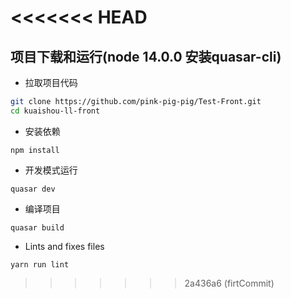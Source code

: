 
<<<<<<< HEAD
=======
项目下载和运行(node 14.0.0 安装quasar-cli)
----

- 拉取项目代码
```bash
git clone https://github.com/pink-pig-pig/Test-Front.git
cd kuaishou-ll-front
```

- 安装依赖
```
npm install 
```

- 开发模式运行
```
quasar dev
```

- 编译项目
```
quasar build
```

- Lints and fixes files
```
yarn run lint
```

>>>>>>> 2a436a6 (firtCommit)
